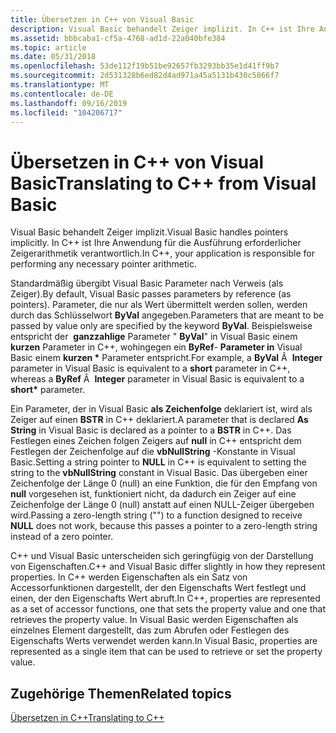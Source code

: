 ```yaml
---
title: Übersetzen in C++ von Visual Basic
description: Visual Basic behandelt Zeiger implizit. In C++ ist Ihre Anwendung für die Ausführung erforderlicher Zeigerarithmetik verantwortlich.
ms.assetid: bbbcaba1-cf5a-4768-ad1d-22a040bfe384
ms.topic: article
ms.date: 05/31/2018
ms.openlocfilehash: 53de112f19b51be92657fb3293bb35e1d41ff9b7
ms.sourcegitcommit: 2d531328b6ed82d4ad971a45a5131b430c5866f7
ms.translationtype: MT
ms.contentlocale: de-DE
ms.lasthandoff: 09/16/2019
ms.locfileid: "104206717"
---
```

# <a name="translating-to-c-from-visual-basic"></a><span data-ttu-id="24fdf-104">Übersetzen in C++ von Visual Basic</span><span class="sxs-lookup"><span data-stu-id="24fdf-104">Translating to C++ from Visual Basic</span></span>

<span data-ttu-id="24fdf-105">Visual Basic behandelt Zeiger implizit.</span><span class="sxs-lookup"><span data-stu-id="24fdf-105">Visual Basic handles pointers implicitly.</span></span> <span data-ttu-id="24fdf-106">In C++ ist Ihre Anwendung für die Ausführung erforderlicher Zeigerarithmetik verantwortlich.</span><span class="sxs-lookup"><span data-stu-id="24fdf-106">In C++, your application is responsible for performing any necessary pointer arithmetic.</span></span>

<span data-ttu-id="24fdf-107">Standardmäßig übergibt Visual Basic Parameter nach Verweis (als Zeiger).</span><span class="sxs-lookup"><span data-stu-id="24fdf-107">By default, Visual Basic passes parameters by reference (as pointers).</span></span> <span data-ttu-id="24fdf-108">Parameter, die nur als Wert übermittelt werden sollen, werden durch das Schlüsselwort **ByVal** angegeben.</span><span class="sxs-lookup"><span data-stu-id="24fdf-108">Parameters that are meant to be passed by value only are specified by the keyword **ByVal**.</span></span> <span data-ttu-id="24fdf-109">Beispielsweise entspricht der  **ganzzahlige** Parameter " **ByVal**" in Visual Basic einem **kurzen** Parameter in C++, wohingegen ein **ByRef**- **Parameter in** Visual Basic einem **kurzen \*** Parameter entspricht.</span><span class="sxs-lookup"><span data-stu-id="24fdf-109">For example, a **ByVal** Â  **Integer** parameter in Visual Basic is equivalent to a **short** parameter in C++, whereas a **ByRef** Â  **Integer** parameter in Visual Basic is equivalent to a **short\*** parameter.</span></span>

<span data-ttu-id="24fdf-110">Ein Parameter, der in Visual Basic **als Zeichenfolge** deklariert ist, wird als Zeiger auf einen **BSTR** in C++ deklariert.</span><span class="sxs-lookup"><span data-stu-id="24fdf-110">A parameter that is declared **As String** in Visual Basic is declared as a pointer to a **BSTR** in C++.</span></span> <span data-ttu-id="24fdf-111">Das Festlegen eines Zeichen folgen Zeigers auf **null** in C++ entspricht dem Festlegen der Zeichenfolge auf die **vbNullString** -Konstante in Visual Basic.</span><span class="sxs-lookup"><span data-stu-id="24fdf-111">Setting a string pointer to **NULL** in C++ is equivalent to setting the string to the **vbNullString** constant in Visual Basic.</span></span> <span data-ttu-id="24fdf-112">Das übergeben einer Zeichenfolge der Länge 0 (null) an eine Funktion, die für den Empfang von **null** vorgesehen ist, funktioniert nicht, da dadurch ein Zeiger auf eine Zeichenfolge der Länge 0 (null) anstatt auf einen NULL-Zeiger übergeben wird.</span><span class="sxs-lookup"><span data-stu-id="24fdf-112">Passing a zero-length string ("") to a function designed to receive **NULL** does not work, because this passes a pointer to a zero-length string instead of a zero pointer.</span></span>

<span data-ttu-id="24fdf-113">C++ und Visual Basic unterscheiden sich geringfügig von der Darstellung von Eigenschaften.</span><span class="sxs-lookup"><span data-stu-id="24fdf-113">C++ and Visual Basic differ slightly in how they represent properties.</span></span> <span data-ttu-id="24fdf-114">In C++ werden Eigenschaften als ein Satz von Accessorfunktionen dargestellt, der den Eigenschafts Wert festlegt und einen, der den Eigenschafts Wert abruft.</span><span class="sxs-lookup"><span data-stu-id="24fdf-114">In C++, properties are represented as a set of accessor functions, one that sets the property value and one that retrieves the property value.</span></span> <span data-ttu-id="24fdf-115">In Visual Basic werden Eigenschaften als einzelnes Element dargestellt, das zum Abrufen oder Festlegen des Eigenschafts Werts verwendet werden kann.</span><span class="sxs-lookup"><span data-stu-id="24fdf-115">In Visual Basic, properties are represented as a single item that can be used to retrieve or set the property value.</span></span>

## <a name="related-topics"></a><span data-ttu-id="24fdf-116">Zugehörige Themen</span><span class="sxs-lookup"><span data-stu-id="24fdf-116">Related topics</span></span>

<dl> <dt>

[<span data-ttu-id="24fdf-117">Übersetzen in C++</span><span class="sxs-lookup"><span data-stu-id="24fdf-117">Translating to C++</span></span>](translating-to-c--.md)
</dt> </dl>

 

 




